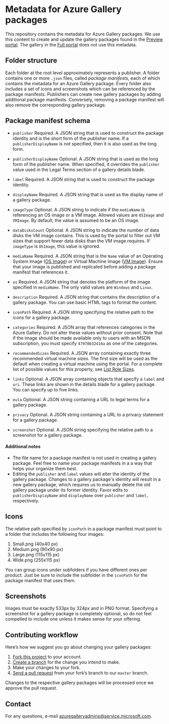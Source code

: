 # Metadata for Azure Gallery packages

This repository contains the metadata for Azure Gallery packages. We use this content to create and update the gallery packages found in the [Preview portal](https://portal.azure.com). The gallery in the [Full portal](https://manage.windowsazure.com) does not use this metadata.

## Folder structure

Each folder at the root level approximately represents a publisher. A folder contains one or more `.json` files, called *package manifests*, each of which contains the metadata for an Azure Gallery package. Every folder also includes a set of icons and screenshots which can be referenced by the package manifests. Publishers can create new gallery packages by adding additional package manifests. Conversely, removing a package manifest will also remove the corresponding gallery package.

## Package manifest schema

* `publisher`
Required. A JSON string that is used to construct the package identity and is the short form of the publisher name. If a `publisherDisplayName` is not specified, then it is also used as the long form.

* `publisherDisplayName`
Optional. A JSON string that is used as the long form of the publisher name. When specified, it overrides the `publisher` value used in the Legal Terms section of a gallery details blade.

* `label`
Required. A JSON string that is used to construct the package identity.

* `displayName`
Required. A JSON string that is used as the display name of a gallery package.

* `imageType`
Optional. A JSON string to indicate if the `mediaName` is referencing an OS image or a VM image. Allowed values are `OSImage` and `VMImage`. By default, the value is assumed to be an OS image.

* `dataDisksCount`
Optional. A JSON string to indicate the number of data disks the VM image contains. This is used by the portal to filter out VM sizes that support fewer data disks than the VM image requires. If `imageType` is `OSImage`, this value is ignored.

* `mediaName`
Required. A JSON string that is the `Name` value of an Operating System Image ([OS Image](http://msdn.microsoft.com/library/azure/jj157191.aspx)) or Virtual Machine Image ([VM Image](http://msdn.microsoft.com/library/azure/dn499770.aspx)). Ensure that your image is published and replicated before adding a package manifest that references it.

* `os`
Required. A JSON string that denotes the platform of the image specified in `mediaName`. The only valid values are `Windows` and `Linux`.

* `description`
Required. A JSON string that contains the description of a gallery package. You can use basic HTML tags to format the content.

* `iconPath`
Required. A JSON string specifying the relative path to the icons for a gallery package.

* `categories`
Required. A JSON array that references categories in the Azure Gallery. Do not alter these values without prior consent. Note that if the image should be made available only to users with an MSDN subscription, you must specify `47970b32416a` as one of the categories.

* `recommendedSizes`
Required. A JSON array containing exactly three recommended virtual machine sizes. The first size will be used as the default  when creating a virtual machine using the portal. For a complete list of possible values for this property, see [List Role Sizes](http://msdn.microsoft.com/en-us/library/azure/dn469422.aspx).

* `links`
Optional. A JSON array containing objects that specify a `label` and `uri`. These links are shown in the details blade for a gallery package. You can specify up to five links.

* `eula`
Optional. A JSON string containing a URL to legal terms for a gallery package.

* `privacy`
Optional. A JSON string containing a URL to a privacy statement for a gallery package.

* `screenshot`
Optional. A JSON string specifying the relative path to a screenshot for a gallery package.

#### Additional notes

* The file name for a package manifest is not used in creating a gallery package. Feel free to name your package manifests in a a way that helps your organize them best.
* Editing the `publisher` and `label` values will alter the identity of the gallery package. Changes to a gallery package's identity will result in a new gallery package, which requires us to manually delete the old gallery package under its former  identity. Favor edits to `publisherDisplayName` and `displayName` over `publisher` and `label`, respectively.

## Icons

The relative path specified by `iconPath` in a package manifest must point to a folder that includes the following four images:

1. Small.png (40x40 px)
2. Medium.png (90x90 px)
3. Large.png (115x115 px)
4. Wide.png (255x115 px)

You can group icons under subfolders if you have different ones per product. Just be sure to include the subfolder in the `iconPath` for the package manifest that uses them.

## Screenshots

Images must be exactly 533px by 324px and in PNG format. Specifying a screenshot for a gallery package is completely optional, so do not feel compelled to include one unless it makes sense for your offering.

## Contributing workflow

Here’s how we suggest you go about changing your gallery packages:

1. [Fork this project][fork] to your account.
2. [Create a branch][branch] for the change you intend to make.
3. Make your changes to your fork.
4. [Send a pull request][pr] from your fork’s branch to our `master` branch.

Changes to the respective gallery packages will be processed once we approve the pull request.

[fork]: http://help.github.com/forking/
[branch]: https://help.github.com/articles/creating-and-deleting-branches-within-your-repository
[pr]: http://help.github.com/pull-requests/

## Contact

For any questions, e-mail azuregalleryadmins@service.microsoft.com.

